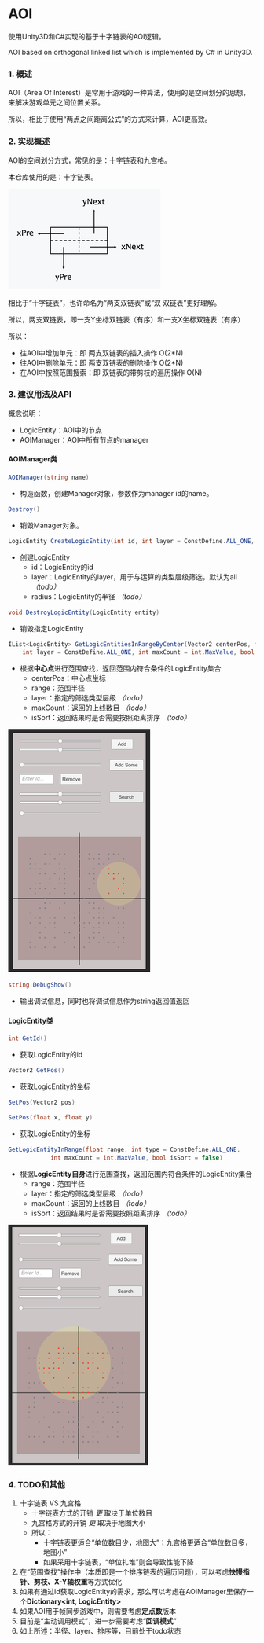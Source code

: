 # AOI
使用Unity3D和C#实现的基于十字链表的AOI逻辑。

AOI based on orthogonal linked list which is implemented by C# in Unity3D.

###  1. 概述

AOI（Area Of Interest）是常用于游戏的一种算法，使用的是空间划分的思想，来解决游戏单元之间位置关系。

所以，相比于使用“两点之间距离公式”的方式来计算，AOI更高效。

### 2. 实现概述

AOI的空间划分方式，常见的是：十字链表和九宫格。

本仓库使用的是：十字链表。

<img src="_Images/20201005111331.png" alt="20201005111331" style="zoom:50%;" />

相比于“十字链表”，也许命名为“两支双链表”或“双 双链表”更好理解。

所以，两支双链表，即一支Y坐标双链表（有序）和一支X坐标双链表（有序）

所以：

- 往AOI中增加单元：即 两支双链表的插入操作 O(2*N)
- 往AOI中删除单元：即 两支双链表的删除操作 O(2*N)
- 在AOI中按照范围搜索：即 双链表的带剪枝的遍历操作 O(N) 

### 3. 建议用法及API

概念说明：

- LogicEntity：AOI中的节点
- AOIManager：AOI中所有节点的manager

####  AOIManager类

```c#
AOIManager(string name)
```

- 构造函数，创建Manager对象，参数作为manager id的name。

```c#
Destroy()
```

- 销毁Manager对象。

```c#
LogicEntity CreateLogicEntity(int id, int layer = ConstDefine.ALL_ONE, float radius = 0)
```

- 创建LogicEntity
  - id：LogicEntity的id
  - layer：LogicEntity的layer，用于与运算的类型层级筛选，默认为all *（todo）*
  - radius：LogicEntity的半径 *（todo）*

```c#
void DestroyLogicEntity(LogicEntity entity)
```

- 销毁指定LogicEntity

```c#
IList<LogicEntity> GetLogicEntitiesInRangeByCenter(Vector2 centerPos, float range,
    int layer = ConstDefine.ALL_ONE, int maxCount = int.MaxValue, bool isSort = false)
```

- 根据**中心点**进行范围查找，返回范围内符合条件的LogicEntity集合
  - centerPos：中心点坐标
  - range：范围半径
  - layer：指定的筛选类型层级 *（todo）*
  - maxCount：返回的上线数目 *（todo）*
  - isSort：返回结果时是否需要按照距离排序 *（todo）*

<img src="_Images/20201005092107.png" alt="20201005092107" style="zoom:50%;" />

```c#
string DebugShow()
```

- 输出调试信息，同时也将调试信息作为string返回值返回

#### LogicEntity类

```c#
int GetId()
```

- 获取LogicEntity的id

```c#
Vector2 GetPos()
```

- 获取LogicEntity的坐标

```c#
SetPos(Vector2 pos)
```

```c#
SetPos(float x, float y)
```

- 获取LogicEntity的坐标

```c#
GetLogicEntityInRange(float range, int type = ConstDefine.ALL_ONE,
            int maxCount = int.MaxValue, bool isSort = false)
```

- 根据**LogicEntity自身**进行范围查找，返回范围内符合条件的LogicEntity集合
  - range：范围半径
  - layer：指定的筛选类型层级 *（todo）*
  - maxCount：返回的上线数目 *（todo）*
  - isSort：返回结果时是否需要按照距离排序 *（todo）*

<img src="_Images/20201005091931.png" alt="20201005091931" style="zoom:50%;" />

### 4.  TODO和其他

1. 十字链表 VS 九宫格
   - 十字链表方式的开销 *更* 取决于单位数目
   - 九宫格方式的开销 *更* 取决于地图大小
   - 所以：
     - 十字链表更适合“单位数目少，地图大”；九宫格更适合“单位数目多，地图小”
     - 如果采用十字链表，“单位扎堆”则会导致性能下降
2. 在“范围查找”操作中（本质即是一个排序链表的遍历问题），可以考虑**快慢指针、剪枝、X-Y轴权重**等方式优化
3. 如果有通过id获取LogicEntity的需求，那么可以考虑在AOIManager里保存一个**Dictionary<int, LogicEntity>**
4. 如果AOI用于帧同步游戏中，则需要考虑**定点数**版本
5. 目前是“主动调用模式”，进一步需要考虑“**回调模式**”
6. 如上所述：半径、layer、排序等，目前处于todo状态